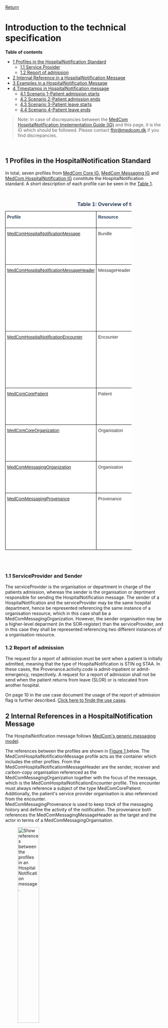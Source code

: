 [Return](../../index.md)
# Introduction to the technical specification

**Table of contents**
* [1 Profiles in the HospitalNotification Standard](#1-profiles-in-the-hospitalnotification-standard)
  * [1.1 Service Provider](#11-serviceprovider)
  * [1.2 Report of admission](#12-report-of-admission)
* [2 Internal Reference in a HospitalNotification Message](#2-internal-references-in-a-hospitalnotification-message)
* [3 Examples in a HospitalNotification Message](#3-examples-in-a-hospitalnotification-message) 
* [4 Timestamps in HospitalNotification message](#4-timestamps-in-hospitalnotification-message)
  * [4.1 Scenario 1-Patient admission starts](#41-scenario-1---patient-admission-starts)
  * [4.2 Scenario 2-Patient admission ends](#42-scenario-2---patient-admission-ends)
  * [4.3 Scenario 3-Patient leave starts](#43-scenario-3---patient-leave-starts)
  * [4.4 Scenario 4-Patient leave ends](#44-scenario-4---patient-leave-ends)
<!-- * [4 Release Notes](#4-release-notes) -->
  
  >Note: In case of discrepancies between the <a href="https://medcomfhir.dk/ig/hospitalnotification/" target="_blank">MedCom HospitalNotification Implementation Guide (IG)</a> and this page, it is the IG which should be followed. Please contact <fhir@medcom.dk> if you find discrepancies.
<br>


## 1 Profiles in the HospitalNotification Standard

In total, seven profiles from <a href="https://medcomfhir.dk/ig/core" target="_blank">MedCom Core IG</a>, <a href="https://medcomfhir.dk/ig/messaging/" target="_blank">MedCom Messaging IG</a> and <a href="https://medcomfhir.dk/ig/hospitalnotification/" target="_blank">MedCom HospitalNotification IG</a> constitute the HospitalNotification standard. A short description of each profile can be seen in the <a href="#tab1">Table 1<a>.
<br><br>

<style type="text/css">
.tg  {border-collapse:collapse;border-spacing:0;max-width:80%}
.tg td{border-color:black;border-style:solid;border-width:1px;font-family:Arial, sans-serif;font-size:14px;
  overflow:hidden;padding:10px 5px;word-break:normal;}
.tg th{border-color:black;border-style:solid;border-width:1px;font-family:Arial, sans-serif;font-size:14px;
  font-weight:normal;overflow:hidden;padding:10px 5px;word-break:normal;}
.tg .tg-4mz0{background-color:#ffffff;color:#2c415c;text-align:left;vertical-align:top}
.tg .tg-7euo{background-color:#ffffff;color:#333333;text-align:left;vertical-align:top}
</style>
<div style="overflow-x:auto;">
<table class="tg" id="tab1">
<caption style="color:#2c415c; font-weight:bold; text-align:center"> Table 1: Overview of the profiles in HospitalNotification standard </caption>
<thead>
  <tr>
    <th class="tg-4mz0"><span style="font-weight:bold">Profile</span></th>
    <th class="tg-4mz0"><span style="font-weight:bold">Resource</span></th>
    <th class="tg-4mz0"><span style="font-weight:bold">Description</span></th>
    <th class="tg-4mz0"><span style="font-weight:bold">MustSupport elements</span></th>
    <th class="tg-4mz0"><span style="font-weight:bold">Implementation Guide Origin</span></th>
  </tr>
</thead>
<tbody>
  <tr>
    <td class="tg-7euo"><a href="https://medcomfhir.dk/ig/hospitalnotification/StructureDefinition-medcom-hospitalNotification-message.html" target="_blank">MedComHospitalNotificationMessage</a></td>
    <td class="tg-7euo">Bundle</td>
    <td class="tg-7euo">Acts as a container for the content of the message. The type of the Bundle shall always be 'message'.<br><br>This profile inherits from MedComMessagingMessage.</td>
    <td class="tg-7euo">Id<br>Type<br>Timestamp<br> Entry</td>
    <td class="tg-7euo">HospitalNotification</td>
  </tr>
  <tr>
    <td class="tg-7euo"><a href="https://medcomfhir.dk/ig/hospitalnotification/StructureDefinition-medcom-hospitalNotification-messageHeader.html" target="_blank">MedComHospitalNotificationMessageHeader</a></td>
    <td class="tg-7euo">MessageHeader</td>
    <td class="tg-7euo">The header of a message, which shall always be the first referenced profile, when the type of the Bundle is 'message'. This profile holds references to the fundamental information in a message such as sender, receiver, the content of the message and request for report of admission.<br><br>This profile inherits from MedComMessagingMessageHeader.</td>
    <td class="tg-7euo">Id<br>ReportOfAdmissionFlag <br>ReportOfAdmissionRecipient <br>Event[x]:eventCoding <br>Sender Organization<br>Receiver Organization<br>Source (Receiver of the Acknowledgement)<br>Focus</td>
    <td class="tg-7euo">HospitalNotification</td>
  </tr>
  <tr>
    <td class="tg-7euo"><a href="https://medcomfhir.dk/ig/hospitalnotification/StructureDefinition-medcom-hospitalNotification-encounter.html" target="_blank">MedComHospitalNotificationEncounter</a></td>
    <td class="tg-7euo">Encounter</td>
    <td class="tg-7euo">A meeting between a healthcare professional and a patient. In a HospitalNotification message the start time of the encounter represents the hospitalization of the patient.<br><br>This profile inherits from MedComCoreEncounter</td>
    <td class="tg-7euo">Id<br>Status<br> class<br>Subject <br>EpisodeOfCare identifier<br>Period start (start time of the encounter)<br>Period end (end time of the encounter)<br>ServiceProvider organization</td>
    <td class="tg-7euo">HospitalNotification</td>
  </tr>
  <tr>
    <td class="tg-7euo"><a href="https://medcomfhir.dk/ig/core/StructureDefinition-medcom-core-patient.html" target="_blank">MedComCorePatient</a></td>
    <td class="tg-7euo">Patient</td>
    <td class="tg-7euo">Describes a citizen or patient, when exchanging a MedCom message.</td>
    <td class="tg-7euo">Id<br>identifier (CPR-number)<br>Name<br>Address<br>Telecom<br>Deceased[x]</td>
    <td class="tg-7euo">Core</td>
  </tr>
  <tr>
    <td class="tg-7euo"><a href="https://medcomfhir.dk/ig/core/StructureDefinition-medcom-core-organization.html" target="_blank">MedComCoreOrganization</a></td>
    <td class="tg-7euo">Organisation</td>
    <td class="tg-7euo">Contains information which is useful in order to identify an organisation. In a HospitalNotification message it is often used to describe the serviceProvider organisation or department.</td>
    <td class="tg-7euo">Id<br>Identifier (SOR-id)<br>Name</td>
    <td class="tg-7euo">Core</td>
  </tr>
  <tr>
    <td class="tg-7euo"><a href="https://medcomfhir.dk/ig/messaging/StructureDefinition-medcom-messaging-organization.html" target="_blank">MedComMessagingOrganization</a></td>
    <td class="tg-7euo">Organisation</td>
    <td class="tg-7euo">Contains information which is useful in order to identify a sender or receiver organisation.<br>This profile inherits from MedComCoreorganisation.</td>
    <td class="tg-7euo">Id<br>Slices for identifier (SOR-id)<br>Slices for identifier (EAN/GLN-id)<br>Name</td>
    <td class="tg-7euo">Messaging</td>
  </tr>
  <tr>
    <td class="tg-7euo"><a href="https://medcomfhir.dk/ig/messaging/StructureDefinition-medcom-messaging-provenance.html" target="_blank">MedComMessagingProvenance</a></td>
    <td class="tg-7euo">Provenance</td>
    <td class="tg-7euo">Describes the activity of a message, e.g. whether the message concern an inpatient admission or discharge. In cases of a previously send message concerning the same admission, the Provenance resource holds a reference to the previous message. Thereby it is possible to get an overview of the patient's admission.</td>
    <td class="tg-7euo">Id<br>Target<br>OccurredDateTime<br>Timestamps<br>Activity<br>Agent<br>Entity (Reference to the previous message)</td>
    <td class="tg-7euo">Messaging</td>
  </tr>
</tbody>
</table>
</div>
<br><br>

### 1.1 ServiceProvider and Sender
The serviceProvider is the organisation or department in charge of the patients admission, whereas the sender is the organisation or deprtment responsible for sending the HospitalNotification message. 
The sender of a HospitalNotification and the serviceProvider may be the same hospital department, hence be represented referencing the same instance of a organisation resource, which in this case shall be a MedComMessagingOrganization. However, the sender organisation may be a higher-level deparment (in the SOR-register) than the serviceProvider, and in this case they shall be represented referencing two different instances of a organisation resource.

### 1.2  Report of admission
The request for a report of admission must be sent when a patient is initially admitted, meaning that the type of HospitalNotification is STIN og STAA. In these cases, the Provenance.activity.code is admit-inpatient or admit-emergency, respectively. A request for a report of admission shall not be send when the patient returns from leave (SLOR) or is relocated from another hospital. 

On page 10 in the use case document the usage of the report of admission flag is further described. <a href="https://medcomdk.github.io/hospitalnotification/#12-use-cases">Click here to finde the use cases</a>. 


## 2 Internal References in a HospitalNotification Message
The HospitalNotification message follows <a href="https://medcomdk.github.io/messaging/assets/documents/Intro-Technical-Spec-ENG.html" target="_blank">MedCom's generic messaging model</a>. 

The references between the profiles are shown in  <a href="#Fig1" rel="noopener noreferrer"> Figure 1 </a> below. The MedComHospitalNotificationMessage profile acts as the container which includes the other profiles. From the MedComHospitalNotificatiomMessageHeader are the sender, receiver and carbon-copy organisation referenced as the MedComMessagingOrganization together with the focus of the message, which is the MedComHospitalNotificationEncounter profile. This encounter must always reference a subject of the type MedComCorePatient. Additionally, the patient's service provider organisation is also referenced from the encounter.<br> 
MedComMessagingProvenance is used to keep track of the messaging history and define the activity of the notification. The provenance both references the MedComMessagingMessageHeader as the target and the actor in terms of a MedComMessagingOrganisation. 

<figure>
<img src="../images/HospitalNotification.png" alt="Show references between the profiles in an HospitalNotification message." style="width:40%" id="Fig1">
<figcaption text-align="center"><b>Figure 1: Structure of the HospitalNotification message </b> </figcaption>
</figure>
<br><br>


## 3 Examples in a HospitalNotification Message
In the <a href="#Fig2" rel="noopener noreferrer"> Figure 2 </a> and <a href="#Fig3" rel="noopener noreferrer"> Figure 3 </a>, the required content of a HospitalNotification message is illustrated. 
There is a difference between the required elements and MustSupport elements, as the required element always shall be included in a message. MustSupport elements must be included if they are present in the sender's system and the receiver must be able to handle the information if it is included. Thus, there is a discrepancy between the elements mentioned in the table above and <a href="#Fig2" rel="noopener noreferrer"> Figure 2 </a> and <a href="#Fig3" rel="noopener noreferrer"> Figure 3 </a>  . 
More examples for HospitalNotification in both XML and JSON format can be found on  MedComHospitalNotificationMessage profile. 
<a href="https://medcomfhir.dk/ig/hospitalnotification/StructureDefinition-medcom-hospitalNotification-message-examples.html" target="_blank">Click here to see examples for MedCom HospitalNotificationMessage </a>
The message in <a href="#Fig2" rel="noopener noreferrer"> Figure 2 </a> and in <a href="#Fig3" rel="noopener noreferrer"> Figure 3 </a> illustrate an admission and discharge of a patient, respectively. In the two messages the serviceProvider and sender organisation are represented with the same instance. The patient, serviceProvider organization, sender and receiver information are identical since both messages are sent from a hospital to a municipality.

In 'Message 2: Discharge Inpatient to Home'(in <a href="#Fig3" rel="noopener noreferrer"> Figure 3 </a>) there are two MedComMessagingProvenances, as all provenance instances in a stream of messages must be included, as it constitutes a messaging history. 
 
  > Note: IT vendors cannot assume any specific order of the resources in a message. 

<figure>
<img src="../images/HNAdmitInPat.svg" alt="Simplified example: Admit Inpatient." style="width: 55%" id="Fig2">
<figcaption text-align = "center"><b>Figure 2: Simplified example: Admit Inpatient </b></figcaption>
</figure>

<figure>
<img src="../images/HNAdmitFinish.svg" alt="Simplified example:Discharge Inpatient" style="width: 55%" id="Fig3">
<figcaption text-align = "center"><b>Figure 3: Simplified example: Discharge  Inpatient </b></figcaption>
</figure>
<br><br>


## 4 Timestamps occured in HospitalNotification message

The HospitalNotification message contains five timestamps:

* Encounter.period.start
* Encounter.period.end
* Bundle.timestamp
* Provenance.occuredDateTime[x]
* Provenance.recorded.
 

The five timestamps are registered at different times during the patient's hospital stay.

### 4.1 Scenario 1 - Patient admission starts
E.i. during patient admission, the timestamps are registered in the following way (see <a href="#Fig4">Figure 4</a>):

When the patient arrives at the hospital, the hospital staff admits the patient and the first timestamp, Encounter.period.start,  is registered. Please notice that the Encounter.period.start does not change during the citizen's hospital stay.

Immediately after the hospital staff admits the patient to the hospital, the HospitalNotification for admission is generated and Bundle.timestamp is registered. When the HospitalNotification is sent to the municipality the Provenance.occuredDateTime[x] and Provenance.recorded timestamp are registered. Note that the Provenance.occuredDateTime[x] is a human readable, where Provenance.recorded is a system readable timestamp.

<figure>
<img src="../images/HN_Time_Stamp_admission.svg" alt="Illustration of how timestamps are registred in HospitalNotification Message for admission start" style="width: 55%" id="Fig4">
<figcaption text-align = "center"><b>Figure 4: Timestamps registration  in HospitalNotfication for Patient admission start </b></figcaption>
</figure> 

### 4.2 Scenario 2 - Patient admission ends
When the patient is ready to be discharged from the hospital, the hospital staff completes the discharge form and the Encounter.period.end is registered. Immediately after the hospital staff completed the discharge form, a HospitalNotification for discharge is generated and the Bundle.timestamp for the discharge HospitalNotification is registered. When the discharge HospitalNotification is sent to the Provenance.occuredDateTime[x] and Provenance.recorded timestamp are registered. Note that the Provenance.occuredDateTime[x] is a human readable, where Provenance.recorded is a system readable timestamp.

The process of timestamps registration when patient's admission ends is visualised in <a href="#Fig5"> Figure 5</a>.

<figure>
<img src="../images/HN_Time_Stamp_admission_end.svg" alt="Illustration of how timestamps are registred in HospitalNotification Message for patient adsmission end" style="width: 55%" id="Fig5">
<figcaption text-align = "center"><b>Figure 5: Timestamps registration in HospitalNotification for Patient admission end. </b></figcaption>
</figure> 

### 4.3 Scenario 3 - Patient leave starts
In case of that, the patient takes leave from the hospital admission the hospital staff register leave in the system (see <a href="#Fig5"> Figure 6</a>).Immediately after the hospital staff has registered the patient's leave, the HospitalNotification for onleave is generated and Bundle.timestamp is registered. When the HospitalNotification is sent to the municipality the Provenance.occuredDateTime[x] and Provenance.recorded timestamp are registered. Note that the Provenance.occuredDateTime[x] is a human-readable, where Provenance.recorded is a system readable timestamp. 

<figure>
<img src="../images/HN_Time_Stamp_patientOnLeave.svg" alt="Illustration of how timestamps are registred in HospitalNotification Message for onleave start" style="width: 55%" id="Fig6">
<figcaption text-align = "center"><b>Figure 6: Timestamps registration in HospitalNotification for onleave start. </b></figcaption>
</figure> 

### 4.4 Scenario 4 - Patient leave ends
When the patient returns to the hospital from his leave,the hospital staff register the return and the patient continues his admission (see <a href="#Fig7"> Figure 7</a>). Immediately after the hospital staff has registered the patient's leave, the HospitalNotification for onleav is generated and Bundle.timestamp is registered. When the HospitalNotification is sent to the municipality the Provenance.occuredDateTime[x] and Provenance.recorded timestamp are registered. Note that the Provenance.occuredDateTime[x] is a human-readable, where Provenance.recorded is a system readable timestamp. 
Please notice that the Encounter.period.start stays unchanged when the patient takes leave and the Encounter.period.end is not registered. The Encounter.period.end is ONLY registered when the patient ends the admission. 
<figure>
<img src="../images/HN_Time_Stamp_patientOnLeave_back.svg" alt="Illustration of how timestamps are registred in HospitalNotification Message for onleave end" style="width: 55%" id="Fig7">
<figcaption text-align = "center"><b>Figure 7: Timestamps registration in HospitalNotification for onleave end. </b></figcaption>
</figure> 

<br><br>
<!--  -->

<!-- ## 4 Release Notes 
[The latest changes of this page](../documents/ReleaseNoteIntroTechnicalSpec.md) can be found here. -->



